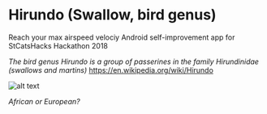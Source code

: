 # Hirundo (Swallow, bird genus)
Reach your max airspeed velociy
Android self-improvement app for StCatsHacks Hackathon 2018

*The bird genus Hirundo is a group of passerines in the family Hirundinidae (swallows and martins)*
https://en.wikipedia.org/wiki/Hirundo

![alt text](http://style.org/images/unladenswallow/swallow_st3.gif)

*African or European?*
